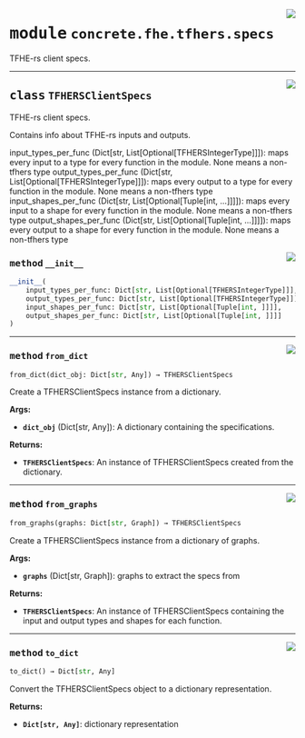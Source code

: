 <!-- markdownlint-disable -->

<a href="../../frontends/concrete-python/concrete/fhe/tfhers/specs.py#L0"><img align="right" style="float:right;" src="https://img.shields.io/badge/-source-cccccc?style=flat-square"></a>

# <kbd>module</kbd> `concrete.fhe.tfhers.specs`
TFHE-rs client specs. 



---

<a href="../../frontends/concrete-python/concrete/fhe/tfhers/specs.py#L9"><img align="right" style="float:right;" src="https://img.shields.io/badge/-source-cccccc?style=flat-square"></a>

## <kbd>class</kbd> `TFHERSClientSpecs`
TFHE-rs client specs. 

Contains info about TFHE-rs inputs and outputs. 

input_types_per_func (Dict[str, List[Optional[TFHERSIntegerType]]]):  maps every input to a type for every function in the module. None means a non-tfhers type output_types_per_func (Dict[str, List[Optional[TFHERSIntegerType]]]):  maps every output to a type for every function in the module. None means a non-tfhers type input_shapes_per_func (Dict[str, List[Optional[Tuple[int, ...]]]]):  maps every input to a shape for every function in the module. None means a non-tfhers type output_shapes_per_func (Dict[str, List[Optional[Tuple[int, ...]]]]):  maps every output to a shape for every function in the module. None means a non-tfhers type 

<a href="../../frontends/concrete-python/concrete/fhe/tfhers/specs.py#L29"><img align="right" style="float:right;" src="https://img.shields.io/badge/-source-cccccc?style=flat-square"></a>

### <kbd>method</kbd> `__init__`

```python
__init__(
    input_types_per_func: Dict[str, List[Optional[TFHERSIntegerType]]],
    output_types_per_func: Dict[str, List[Optional[TFHERSIntegerType]]],
    input_shapes_per_func: Dict[str, List[Optional[Tuple[int, ]]]],
    output_shapes_per_func: Dict[str, List[Optional[Tuple[int, ]]]]
)
```








---

<a href="../../frontends/concrete-python/concrete/fhe/tfhers/specs.py#L117"><img align="right" style="float:right;" src="https://img.shields.io/badge/-source-cccccc?style=flat-square"></a>

### <kbd>method</kbd> `from_dict`

```python
from_dict(dict_obj: Dict[str, Any]) → TFHERSClientSpecs
```

Create a TFHERSClientSpecs instance from a dictionary. 



**Args:**
 
 - <b>`dict_obj`</b> (Dict[str, Any]):  A dictionary containing the specifications. 



**Returns:**
 
 - <b>`TFHERSClientSpecs`</b>:  An instance of TFHERSClientSpecs created from the dictionary. 

---

<a href="../../frontends/concrete-python/concrete/fhe/tfhers/specs.py#L49"><img align="right" style="float:right;" src="https://img.shields.io/badge/-source-cccccc?style=flat-square"></a>

### <kbd>method</kbd> `from_graphs`

```python
from_graphs(graphs: Dict[str, Graph]) → TFHERSClientSpecs
```

Create a TFHERSClientSpecs instance from a dictionary of graphs. 



**Args:**
 
 - <b>`graphs`</b> (Dict[str, Graph]):  graphs to extract the specs from 

**Returns:**
 
 - <b>`TFHERSClientSpecs`</b>:  An instance of TFHERSClientSpecs containing the input  and output types and shapes for each function. 

---

<a href="../../frontends/concrete-python/concrete/fhe/tfhers/specs.py#L97"><img align="right" style="float:right;" src="https://img.shields.io/badge/-source-cccccc?style=flat-square"></a>

### <kbd>method</kbd> `to_dict`

```python
to_dict() → Dict[str, Any]
```

Convert the TFHERSClientSpecs object to a dictionary representation. 



**Returns:**
 
 - <b>`Dict[str, Any]`</b>:  dictionary representation 


